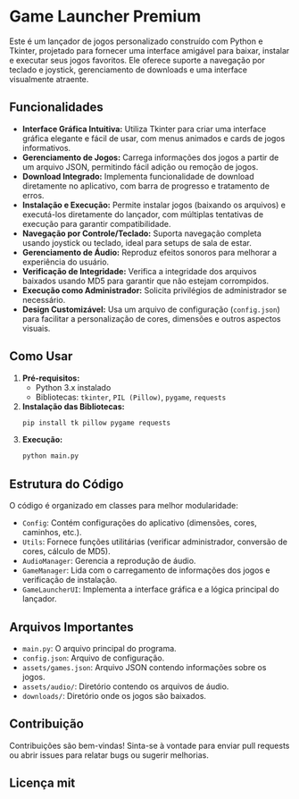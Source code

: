 # Game Launcher Premium

Este é um lançador de jogos personalizado construído com Python e Tkinter, projetado para fornecer uma interface amigável para baixar, instalar e executar seus jogos favoritos. Ele oferece suporte a navegação por teclado e joystick, gerenciamento de downloads e uma interface visualmente atraente.

## Funcionalidades

* **Interface Gráfica Intuitiva:** Utiliza Tkinter para criar uma interface gráfica elegante e fácil de usar, com menus animados e cards de jogos informativos.
* **Gerenciamento de Jogos:** Carrega informações dos jogos a partir de um arquivo JSON, permitindo fácil adição ou remoção de jogos.
* **Download Integrado:** Implementa funcionalidade de download diretamente no aplicativo, com barra de progresso e tratamento de erros.
* **Instalação e Execução:** Permite instalar jogos (baixando os arquivos) e executá-los diretamente do lançador, com múltiplas tentativas de execução para garantir compatibilidade.
* **Navegação por Controle/Teclado:** Suporta navegação completa usando joystick ou teclado, ideal para setups de sala de estar.
* **Gerenciamento de Áudio:** Reproduz efeitos sonoros para melhorar a experiência do usuário.
* **Verificação de Integridade:** Verifica a integridade dos arquivos baixados usando MD5 para garantir que não estejam corrompidos.
* **Execução como Administrador:** Solicita privilégios de administrador se necessário.
* **Design Customizável:** Usa um arquivo de configuração (`config.json`) para facilitar a personalização de cores, dimensões e outros aspectos visuais.

## Como Usar

1.  **Pré-requisitos:**
    * Python 3.x instalado
    * Bibliotecas: `tkinter`, `PIL (Pillow)`, `pygame`, `requests`
2.  **Instalação das Bibliotecas:**
    ```bash
    pip install tk pillow pygame requests
    ```
3.  **Execução:**
    ```bash
    python main.py
    ```

## Estrutura do Código

O código é organizado em classes para melhor modularidade:

* `Config`:  Contém configurações do aplicativo (dimensões, cores, caminhos, etc.).
* `Utils`:  Fornece funções utilitárias (verificar administrador, conversão de cores, cálculo de MD5).
* `AudioManager`:  Gerencia a reprodução de áudio.
* `GameManager`:  Lida com o carregamento de informações dos jogos e verificação de instalação.
* `GameLauncherUI`:  Implementa a interface gráfica e a lógica principal do lançador.

## Arquivos Importantes

* `main.py`:  O arquivo principal do programa.
* `config.json`:  Arquivo de configuração.
* `assets/games.json`:  Arquivo JSON contendo informações sobre os jogos.
* `assets/audio/`:  Diretório contendo os arquivos de áudio.
* `downloads/`:  Diretório onde os jogos são baixados.

## Contribuição

Contribuições são bem-vindas! Sinta-se à vontade para enviar pull requests ou abrir issues para relatar bugs ou sugerir melhorias.

## Licença mit

